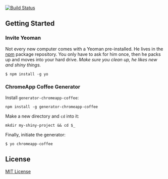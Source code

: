 [![Build Status](https://travis-ci.org/k2wanko/generator-chromeapp-coffee.svg?branch=master)](https://travis-ci.org/k2wanko/generator-chromeapp-coffee)

## Getting Started

### Invite Yeoman

Not every new computer comes with a Yeoman pre-installed. He lives in the [npm](https://npmjs.org) package repository. You only have to ask for him once, then he packs up and moves into your hard drive. *Make sure you clean up, he likes new and shiny things.*

```
$ npm install -g yo
```

### ChromeApp Coffee Generator

Install `generator-chromeapp-coffee`:

```
npm install -g generator-chromeapp-coffee
```

Make a new directory and `cd` into it:

```
mkdir my-shiny-project && cd $_
```

Finally, initiate the generator:

```
$ yo chromeapp-coffee
```

## License

[MIT License](http://en.wikipedia.org/wiki/MIT_License)
